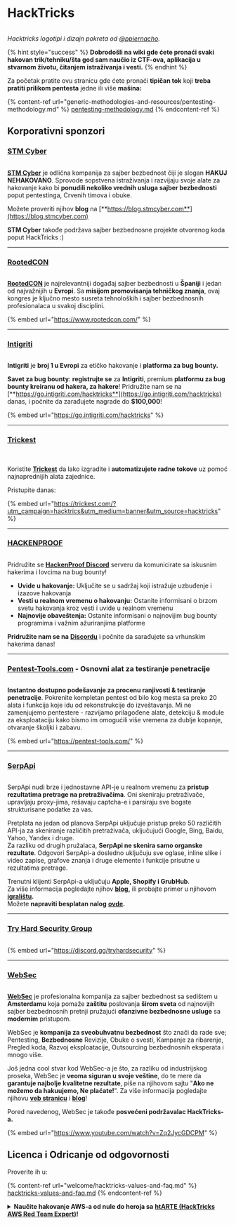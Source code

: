 # HackTricks

<figure><img src=".gitbook/assets/hacktricks.gif" alt=""><figcaption></figcaption></figure>

_Hacktricks logotipi i dizajn pokreta od_ [_@ppiernacho_](https://www.instagram.com/ppieranacho/)_._

{% hint style="success" %}
**Dobrodošli na wiki gde ćete pronaći svaki hakovan trik/tehniku/šta god sam naučio iz CTF-ova, aplikacija u stvarnom životu, čitanjem istraživanja i vesti.**
{% endhint %}

Za početak pratite ovu stranicu gde ćete pronaći **tipičan tok** koji **treba pratiti prilikom pentesta** jedne ili više **mašina:**

{% content-ref url="generic-methodologies-and-resources/pentesting-methodology.md" %}
[pentesting-methodology.md](generic-methodologies-and-resources/pentesting-methodology.md)
{% endcontent-ref %}

## Korporativni sponzori

### [STM Cyber](https://www.stmcyber.com)

<figure><img src=".gitbook/assets/stm (1).png" alt=""><figcaption></figcaption></figure>

[**STM Cyber**](https://www.stmcyber.com) je odlična kompanija za sajber bezbednost čiji je slogan **HAKUJ NEHAKOVANO**. Sprovode sopstvena istraživanja i razvijaju svoje alate za hakovanje kako bi **ponudili nekoliko vrednih usluga sajber bezbednosti** poput pentestinga, Crvenih timova i obuke.

Možete proveriti njihov **blog** na [**https://blog.stmcyber.com**](https://blog.stmcyber.com)

**STM Cyber** takođe podržava sajber bezbednosne projekte otvorenog koda poput HackTricks :)

***

### [RootedCON](https://www.rootedcon.com/)

<figure><img src=".gitbook/assets/image (42).png" alt=""><figcaption></figcaption></figure>

[**RootedCON**](https://www.rootedcon.com) je najrelevantniji događaj sajber bezbednosti u **Španiji** i jedan od najvažnijih u **Evropi**. Sa **misijom promovisanja tehničkog znanja**, ovaj kongres je ključno mesto susreta tehnoloških i sajber bezbednosnih profesionalaca u svakoj disciplini.

{% embed url="https://www.rootedcon.com/" %}

***

### [Intigriti](https://www.intigriti.com)

<figure><img src=".gitbook/assets/image (44).png" alt=""><figcaption></figcaption></figure>

**Intigriti** je **broj 1 u Evropi** za etičko hakovanje i **platforma za bug bounty.**

**Savet za bug bounty**: **registrujte se** za **Intigriti**, premium **platformu za bug bounty kreiranu od hakera, za hakere**! Pridružite nam se na [**https://go.intigriti.com/hacktricks**](https://go.intigriti.com/hacktricks) danas, i počnite da zarađujete nagrade do **$100,000**!

{% embed url="https://go.intigriti.com/hacktricks" %}

***

### [Trickest](https://trickest.com/?utm\_campaign=hacktrics\&utm\_medium=banner\&utm\_source=hacktricks)

<figure><img src=".gitbook/assets/image (45).png" alt=""><figcaption></figcaption></figure>

\
Koristite [**Trickest**](https://trickest.com/?utm\_campaign=hacktrics\&utm\_medium=banner\&utm\_source=hacktricks) da lako izgradite i **automatizujete radne tokove** uz pomoć najnaprednijih alata zajednice.

Pristupite danas:

{% embed url="https://trickest.com/?utm_campaign=hacktrics&utm_medium=banner&utm_source=hacktricks" %}

***

### [HACKENPROOF](https://bit.ly/3xrrDrL)

<figure><img src=".gitbook/assets/image (47).png" alt=""><figcaption></figcaption></figure>

Pridružite se [**HackenProof Discord**](https://discord.com/invite/N3FrSbmwdy) serveru da komunicirate sa iskusnim hakerima i lovcima na bug bounty!

* **Uvide u hakovanje:** Uključite se u sadržaj koji istražuje uzbuđenje i izazove hakovanja
* **Vesti u realnom vremenu o hakovanju:** Ostanite informisani o brzom svetu hakovanja kroz vesti i uvide u realnom vremenu
* **Najnovije obaveštenja:** Ostanite informisani o najnovijim bug bounty programima i važnim ažuriranjima platforme

**Pridružite nam se na** [**Discordu**](https://discord.com/invite/N3FrSbmwdy) i počnite da sarađujete sa vrhunskim hakerima danas!

***

### [Pentest-Tools.com](https://pentest-tools.com/) - Osnovni alat za testiranje penetracije

<figure><img src=".gitbook/assets/image (12).png" alt=""><figcaption></figcaption></figure>

**Instantno dostupno podešavanje za procenu ranjivosti & testiranje penetracije**. Pokrenite kompletan pentest od bilo kog mesta sa preko 20 alata i funkcija koje idu od rekonstrukcije do izveštavanja. Mi ne zamenjujemo pentestere - razvijamo prilagođene alate, detekciju & module za eksploataciju kako bismo im omogućili više vremena za dublje kopanje, otvaranje školjki i zabavu.

{% embed url="https://pentest-tools.com/" %}

***

### [SerpApi](https://serpapi.com/)

<figure><img src=".gitbook/assets/image (2).png" alt=""><figcaption></figcaption></figure>

SerpApi nudi brze i jednostavne API-je u realnom vremenu za **pristup rezultatima pretrage na pretraživačima**. Oni skeniraju pretraživače, upravljaju proxy-jima, rešavaju captcha-e i parsiraju sve bogate strukturisane podatke za vas.

Pretplata na jedan od planova SerpApi uključuje pristup preko 50 različitih API-ja za skeniranje različitih pretraživača, uključujući Google, Bing, Baidu, Yahoo, Yandex i druge.\
Za razliku od drugih pružalaca, **SerpApi ne skenira samo organske rezultate**. Odgovori SerpApi-a dosledno uključuju sve oglase, inline slike i video zapise, grafove znanja i druge elemente i funkcije prisutne u rezultatima pretrage.

Trenutni klijenti SerpApi-a uključuju **Apple, Shopify i GrubHub**.\
Za više informacija pogledajte njihov [**blog**](https://serpapi.com/blog/)**,** ili probajte primer u njihovom [**igralištu**](https://serpapi.com/playground)**.**\
Možete **napraviti besplatan nalog** [**ovde**](https://serpapi.com/users/sign\_up)**.**

***

### [Try Hard Security Group](https://discord.gg/tryhardsecurity)

<figure><img src=".gitbook/assets/telegram-cloud-document-1-5159108904864449420.jpg" alt=""><figcaption></figcaption></figure>

{% embed url="https://discord.gg/tryhardsecurity" %}

***

### [WebSec](https://websec.nl/)

<figure><img src=".gitbook/assets/websec (1).svg" alt=""><figcaption></figcaption></figure>

[**WebSec**](https://websec.nl) je profesionalna kompanija za sajber bezbednost sa sedištem u **Amsterdamu** koja pomaže **zaštitu** poslovanja **širom sveta** od najnovijih sajber bezbednosnih pretnji pružajući **ofanzivne bezbednosne usluge** sa **modernim** pristupom.

WebSec je **kompanija za sveobuhvatnu bezbednost** što znači da rade sve; Pentesting, **Bezbednosne** Revizije, Obuke o svesti, Kampanje za ribarenje, Pregled koda, Razvoj eksploatacije, Outsourcing bezbednosnih eksperata i mnogo više.

Još jedna cool stvar kod WebSec-a je što, za razliku od industrijskog proseka, WebSec je **veoma siguran u svoje veštine**, do te mere da **garantuje najbolje kvalitetne rezultate**, piše na njihovom sajtu "**Ako ne možemo da hakuujemo, Ne plaćate!**". Za više informacija pogledajte njihovu [**veb stranicu**](https://websec.nl/en/) i [**blog**](https://websec.nl/blog/)!

Pored navedenog, WebSec je takođe **posvećeni podržavalac HackTricks-a.**

{% embed url="https://www.youtube.com/watch?v=Zq2JycGDCPM" %}
## Licenca i Odricanje od odgovornosti

Proverite ih u:

{% content-ref url="welcome/hacktricks-values-and-faq.md" %}
[hacktricks-values-and-faq.md](welcome/hacktricks-values-and-faq.md)
{% endcontent-ref %}

<details>

<summary><strong>Naučite hakovanje AWS-a od nule do heroja sa</strong> <a href="https://training.hacktricks.xyz/courses/arte"><strong>htARTE (HackTricks AWS Red Team Expert)</strong></a><strong>!</strong></summary>

Drugi načini podrške HackTricks-u:

* Ako želite da vidite **vašu kompaniju reklamiranu na HackTricks-u** ili **preuzmete HackTricks u PDF formatu** proverite [**PLANOVE ZA PRETPLATU**](https://github.com/sponsors/carlospolop)!
* Nabavite [**zvanični PEASS & HackTricks swag**](https://peass.creator-spring.com)
* Otkrijte [**The PEASS Family**](https://opensea.io/collection/the-peass-family), našu kolekciju ekskluzivnih [**NFT-ova**](https://opensea.io/collection/the-peass-family)
* **Pridružite se** 💬 [**Discord grupi**](https://discord.gg/hRep4RUj7f) ili [**telegram grupi**](https://t.me/peass) ili nas **pratite** na **Twitteru** 🐦 [**@hacktricks\_live**](https://twitter.com/hacktricks\_live)**.**
* **Podelite svoje hakovanje trikove slanjem PR-ova na** [**HackTricks**](https://github.com/carlospolop/hacktricks) i [**HackTricks Cloud**](https://github.com/carlospolop/hacktricks-cloud) github repozitorijume.

</details>
